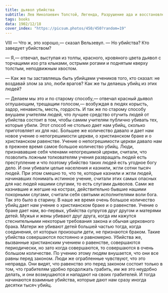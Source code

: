 ```yaml
---
title: дьявол убийства
subtitle: Лев Николаевич Толстой, Легенда, Разрушение ада и восстановление его
tags: books
data: 1902/12/18
cover_index: "https://picsum.photos/450/450?random=19"
---
```




VIII
— Что ж, это хорошо,— сказал Вельзевул. — Но убийства? Кто заведует убийством?

— Я,— отвечал, выступая из толпы, красного, кровяного цвета дьявол с торчащими изо рта клыками, острыми рогами и поднятым кверху толстым, неподвижным хвостом.

— Как же ты заставляешь быть убийцами учеников того, кто сказал: не воздавай злом за зло, люби врагов? Как же ты делаешь убийц из этих людей?

— Делаем мы это и по старому способу,— отвечал красный дьявол оглушающим, трещащим голосом,— возбуждая в людях корысть, задор, ненависть, месть, гордость. И так же по старому способу внушаем учителям людей, что лучшее средство отучить людей от убийства состоит в том, чтобы самим учителям публично убивать тех, которые убили. Этот способ не столько дает нам убийц, сколько приготовляет их для нас. Большее же количество давало и дает нам новое учение о непогрешимости церкви, о христианском браке и о христианском равенстве. Учение о непогрешимости церкви давало нам в прежнее время самое большое количество убийц. Люди, признававшие себя членами непогрешимой церкви, считали, что позволить ложным толкователям учения развращать людей есть преступление и что поэтому убийство таких людей есть угодное богу дело. И они убивали целые населения и казнили, жгли сотни тысяч людей. При этом смешно то, что те, которые казнили и жгли людей, начинавших понимать истинное учение, считали этих самых опасных для нас людей нашими слугами, то есть слугами дьяволов. Сами же казнившие и жегшие на кострах, действительно бывшие нашими покорными слугами, считали себя святыми исполнителями воли бога. Так это было в старину. В наше же время очень большое количество убийц дает нам учение о христианском браке и о равенстве. Учение о браке дает нам, во-первых, убийства супругов друг другом и матерями детей. Мужья и жены убивают друг друга, когда им кажутся стеснительными некоторые требования закона и обычая церковного брака. Матери же убивают детей большей частью тогда, когда соединения, от которых произошли дети, не признаются браком. Такие убийства совершаются постоянно и равномерно. Убийства же, вызванные христианским учением о равенстве, совершаются периодически, но зато когда совершаются, то совершаются в очень большом количестве. По учению этому людям внушается, что они все равны перед законом. Люди же ограбленные чувствуют, что это неправда. Они видят, что равенство это перед законом состоит только в том, что грабителям удобно продолжать грабить, им же это неудобно делать, и они возмущаются и нападают на своих грабителей. И тогда начинаются взаимные убийства, которые дают нам сразу иногда десятки тысяч убийц.
